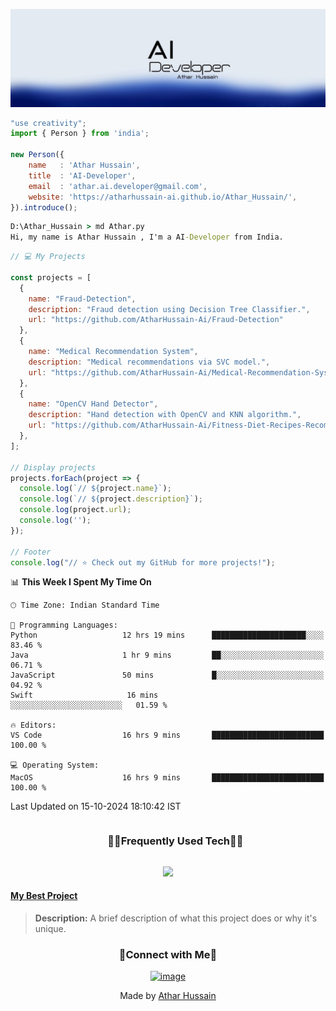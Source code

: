 ![logo](https://github.com/AtharHussain-Ai/AtharHussain-Ai/blob/main/banner.jpg)
<!--
- !! Thank you for keeping this sign !!
- Original Creation by Deri Kurniawan (Deri-Kurniawan)
- Github Repository: https://github.com/Deri-Kurniawan/Deri-Kurniawan
- ⭐ Don't forget to give a star ⭐
-->


```js
"use creativity";
import { Person } from 'india';

new Person({
    name   : 'Athar Hussain',
    title  : 'AI-Developer',
    email  : 'athar.ai.developer@gmail.com',
    website: 'https://atharhussain-ai.github.io/Athar_Hussain/',
}).introduce();
```

```cmd
D:\Athar_Hussain > md Athar.py
Hi, my name is Athar Hussain , I'm a AI-Developer from India.
```




<!--START_SECTION:waka-->
<!--START_SECTION:waka-->
```js
// 💻 My Projects

const projects = [
  {
    name: "Fraud-Detection",
    description: "Fraud detection using Decision Tree Classifier.",
    url: "https://github.com/AtharHussain-Ai/Fraud-Detection"
  },
  {
    name: "Medical Recommendation System",
    description: "Medical recommendations via SVC model.",
    url: "https://github.com/AtharHussain-Ai/Medical-Recommendation-System"
  },
  {
    name: "OpenCV Hand Detector",
    description: "Hand detection with OpenCV and KNN algorithm.",
    url: "https://github.com/AtharHussain-Ai/Fitness-Diet-Recipes-Recommendation"
  },
];

// Display projects
projects.forEach(project => {
  console.log(`// ${project.name}`);
  console.log(`// ${project.description}`);
  console.log(project.url);
  console.log('');
});

// Footer
console.log("// ⭐️ Check out my GitHub for more projects!");

```

📊 **This Week I Spent My Time On** 

```text
🕑︎ Time Zone: Indian Standard Time

💬 Programming Languages: 
Python                   12 hrs 19 mins      █████████████████████░░░░   83.46 % 
Java                     1 hr 9 mins         ██░░░░░░░░░░░░░░░░░░░░░░░   06.71 % 
JavaScript               50 mins             █░░░░░░░░░░░░░░░░░░░░░░░░   04.92 % 
Swift                     16 mins             ░░░░░░░░░░░░░░░░░░░░░░░░░   01.59 % 

🔥 Editors: 
VS Code                  16 hrs 9 mins       █████████████████████████   100.00 % 

💻 Operating System: 
MacOS                    16 hrs 9 mins       █████████████████████████   100.00 % 
```


 Last Updated on 15-10-2024 18:10:42 IST
<!--END_SECTION:waka-->
  
</div>


<!--h1 without bottom border-->
<div id="user-content-toc">
  <ul align="center">
    <summary><h3 style="display: inline-block">🧑‍💻Frequently Used Tech🧑‍💻</h3></summary>
  </ul>
</div>
<!--tech stack icons-->
<p align="center">
<a href="https://skillicons.dev">
<img src="https://skillicons.dev/icons?i=python,tensorflow,css,docker,js,mysql,notion,opencv,swift,vscode,xd,java,html,github,git,photoshop,ai,flask&perline=3" />
</a>
</p>


#### [My Best Project](https://github.com/AtharHussain-Ai/MyBestProject)
> **Description:** A brief description of what this project does or why it's unique.




<h3 align="center">🤝Connect with Me🤝</h3>
<div align="center">

[![image](https://img.shields.io/badge/LinkedIn-0077B5?style=for-the-badge&logo=linkedin&logoColor=white)](https://www.linkedin.com/in/mohammad-athar-hussain-7a589a327/)

  
</div>

<!--x axis divider-->
<div align="center">
    Made by <a href="https://github.com/AtharHussain-Ai?tab=repositories" target="_blank">Athar Hussain</a>
</div>

<!--x axis divider-->
